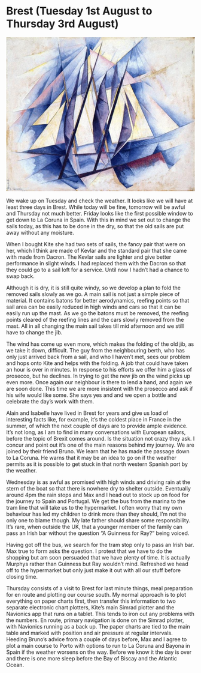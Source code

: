 
# Brest (Tuesday 1st August to Thursday 3rd August) #

![*Sail: In Two Movements (1919) Charles Demuth*](../images/Sail.jpg "Sail")

We wake up on Tuesday and check the weather. It looks like we will have at least three days in Brest. While today will be fine, tomorrow will be awful and Thursday not much better. Friday looks like the first possible window to get down to La Coruna in Spain. With this in mind we set out to change the sails today, as this has to be done in the dry, so that the old sails are put away without any moisture.

When I bought Kite she had two sets of sails, the fancy pair that were on her, which I think are made of Kevlar and the standard pair that she came with made from Dacron. The Kevlar sails are lighter and give better performance in slight winds. I had replaced them with the Dacron so that they could go to a sail loft for a service. Until now I hadn’t had a chance to swap back.

Although it is dry, it is still quite windy, so we develop a plan to fold the removed sails slowly as we go. A main sail is not just a simple piece of material. It contains batons for better aerodynamics, reefing points so that sail area can be easily reduced in high winds and cars so that it can be easily run up the mast. As we go the batons must be removed, the reefing points cleared of the reefing lines and the cars slowly removed from the mast. All in all changing the main sail takes till mid afternoon and we still have to change the jib.

The wind has come up even more, which makes the folding of the old jib, as we take it down, difficult. The guy from the neighbouring berth, who has only just arrived back from a sail, and who I haven’t met, sees our problem and hops onto Kite and helps with the folding. A job that could have taken an hour is over in minutes. In response to his efforts we offer him a glass of prosecco, but he declines. In trying to get the new jib on the wind picks up even more. Once again our neighbour is there to lend a hand, and again we are soon done. This time we are more insistent with the prosecco and ask if his wife would like some. She says yes and and we open a bottle and celebrate the day’s work with them.

Alain and Isabelle have lived in Brest for years and give us load of interesting facts like, for example, it’s the coldest place in France in the summer, of which the next couple of days are to provide ample evidence. It’s not long, as I am to find in many conversations with European sailors, before the topic of Brexit comes around. Is the situation not crazy they ask. I concur and point out it’s one of the main reasons behind my journey. We are joined by their friend Bruno. We learn that he has made the passage down to La Coruna. He warns that it may be an idea to go on if the weather permits as it is possible to get stuck in that north western Spanish port by the weather.

Wednesday is as awful as promised with high winds and driving rain at the stern of the boat so that there is nowhere dry to shelter outside. Eventually around 4pm the rain stops and Max and I head out to stock up on food for the journey to Spain and Portugal. We get the bus from the marina to the tram line that will take us to the hypermarket. I often worry that my own behaviour has led my children to drink more than they should, I’m not the only one to blame though. My late father should share some responsibility. It’s rare, when outside the UK, that a younger member of the family can pass an Irish bar without the question “A Guinness for Ray?” being voiced.

Having got off the bus, we search for the tram stop only to pass an Irish bar. Max true to form asks the question. I protest that we have to do the shopping but am soon persuaded that we have plenty of time. It is actually Murphys rather than Guinness but Ray wouldn’t mind. Refreshed we head off to the hypermarket but only just make it out with all our stuff before closing time.

Thursday consists of a visit to Brest for last minute things, meal preparation for en route and plotting our course south. My normal approach is to plot everything on paper charts first, then transfer this information to two separate electronic chart plotters, Kite’s main Simrad plotter and the Navionics app that runs on a tablet. This tends to iron out any problems with the numbers. En route, primary navigation is done on the Simrad plotter, with Navionics running as a back up. The paper charts are tied to the main table and marked with position and air pressure at regular intervals. Heeding Bruno’s advice from a couple of days before, Max and I agree to plot a main course to Porto with options to run to La Coruna and Bayona in Spain if the weather worsens on the way. Before we know it the day is over and there is one more sleep before the Bay of Biscay and the Atlantic Ocean.
